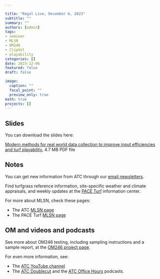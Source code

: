 ```yaml
---

title: "Regal Live, December 6, 2023"
subtitle: ""
summary: ""
authors: [admin]
tags: 
- seminar
- MLSN
- OM246
- ClipVol
- playability
categories: []
date: 2023-12-06
featured: false
draft: false

image:
  caption: ""
  focal_point: ""
  preview_only: true
math: true
projects: []
---
```


## Slides 

You can download the slides here:

[Modern methods for real world data collection to improve input efficiencies and turf playability](regal-live-2023.pdf), 4.7 MB PDF file 

## Notes

You can get new information from ATC through our [email newsletters](https://subscribepage.com/atc_newsletters).

Find turfgrass reference information, site-specific weather and climate appraisals, and weekly updates at the [PACE Turf](https://www.paceturf.org/) information center.

For more about MLSN, check these pages:

* The ATC [MLSN page](/mlsn/)
* The PACE Turf [MLSN page](https://www.paceturf.org/journal/minimum_level_for_sustainable_nutrition) 

## OM and videos and podcasts

See more about OM246 testing, including sampling instructions and a sample report, at the [OM246 project page](https://www.asianturfgrass.com/project/om246/).

For even more information, see:

* The [ATC YouTube channel](https://www.youtube.com/asianturfgrasscenter)
* The [ATC Doublecut](https://atc-doublecut.transistor.fm/) and the [ATC Office Hours](https://atc-office-hours.transistor.fm/) podcasts.


